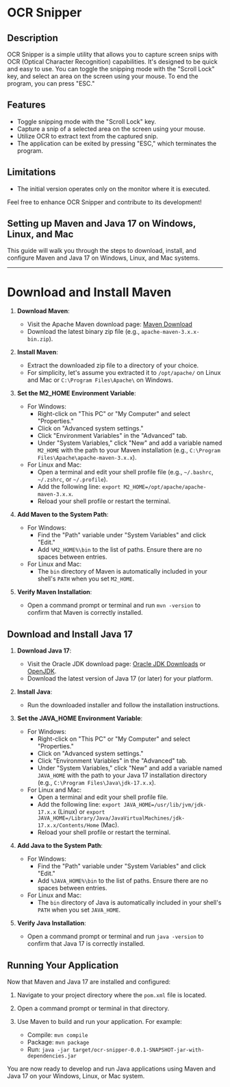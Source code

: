 # OCR Snipper

## Description
OCR Snipper is a simple utility that allows you to capture screen snips with OCR (Optical Character Recognition) capabilities. It's designed to be quick and easy to use. You can toggle the snipping mode with the "Scroll Lock" key, and select an area on the screen using your mouse. To end the program, you can press "ESC."

## Features
- Toggle snipping mode with the "Scroll Lock" key.
- Capture a snip of a selected area on the screen using your mouse.
- Utilize OCR to extract text from the captured snip.
- The application can be exited by pressing "ESC," which terminates the program.

## Limitations
- The initial version operates only on the monitor where it is executed.

Feel free to enhance OCR Snipper and contribute to its development!

## Setting up Maven and Java 17 on Windows, Linux, and Mac

This guide will walk you through the steps to download, install, and configure Maven and Java 17 on Windows, Linux, and Mac systems.
___

# Download and Install Maven

1. **Download Maven**:
    - Visit the Apache Maven download page: [Maven Download](https://maven.apache.org/download.cgi)
    - Download the latest binary zip file (e.g., `apache-maven-3.x.x-bin.zip`).

2. **Install Maven**:
    - Extract the downloaded zip file to a directory of your choice.
    - For simplicity, let's assume you extracted it to `/opt/apache/` on Linux and Mac or `C:\Program Files\Apache\` on Windows.

3. **Set the M2_HOME Environment Variable**:
    - For Windows:
        - Right-click on "This PC" or "My Computer" and select "Properties."
        - Click on "Advanced system settings."
        - Click "Environment Variables" in the "Advanced" tab.
        - Under "System Variables," click "New" and add a variable named `M2_HOME` with the path to your Maven installation (e.g., `C:\Program Files\Apache\apache-maven-3.x.x`).
    - For Linux and Mac:
        - Open a terminal and edit your shell profile file (e.g., `~/.bashrc`, `~/.zshrc`, or `~/.profile`).
        - Add the following line: `export M2_HOME=/opt/apache/apache-maven-3.x.x`.
        - Reload your shell profile or restart the terminal.

4. **Add Maven to the System Path**:
    - For Windows:
        - Find the "Path" variable under "System Variables" and click "Edit."
        - Add `%M2_HOME%\bin` to the list of paths. Ensure there are no spaces between entries.
    - For Linux and Mac:
        - The `bin` directory of Maven is automatically included in your shell's `PATH` when you set `M2_HOME`.

5. **Verify Maven Installation**:
    - Open a command prompt or terminal and run `mvn -version` to confirm that Maven is correctly installed.

## Download and Install Java 17

1. **Download Java 17**:
    - Visit the Oracle JDK download page: [Oracle JDK Downloads](https://www.oracle.com/java/technologies/javase-downloads.html) or [OpenJDK](https://jdk.java.net/).
    - Download the latest version of Java 17 (or later) for your platform.

2. **Install Java**:
    - Run the downloaded installer and follow the installation instructions.

3. **Set the JAVA_HOME Environment Variable**:
    - For Windows:
        - Right-click on "This PC" or "My Computer" and select "Properties."
        - Click on "Advanced system settings."
        - Click "Environment Variables" in the "Advanced" tab.
        - Under "System Variables," click "New" and add a variable named `JAVA_HOME` with the path to your Java 17 installation directory (e.g., `C:\Program Files\Java\jdk-17.x.x`).
    - For Linux and Mac:
        - Open a terminal and edit your shell profile file.
        - Add the following line: `export JAVA_HOME=/usr/lib/jvm/jdk-17.x.x` (Linux) or `export JAVA_HOME=/Library/Java/JavaVirtualMachines/jdk-17.x.x/Contents/Home` (Mac).
        - Reload your shell profile or restart the terminal.

4. **Add Java to the System Path**:
    - For Windows:
        - Find the "Path" variable under "System Variables" and click "Edit."
        - Add `%JAVA_HOME%\bin` to the list of paths. Ensure there are no spaces between entries.
    - For Linux and Mac:
        - The `bin` directory of Java is automatically included in your shell's `PATH` when you set `JAVA_HOME`.

5. **Verify Java Installation**:
    - Open a command prompt or terminal and run `java -version` to confirm that Java 17 is correctly installed.

## Running Your Application

Now that Maven and Java 17 are installed and configured:

1. Navigate to your project directory where the `pom.xml` file is located.

2. Open a command prompt or terminal in that directory.

3. Use Maven to build and run your application. For example:
    - Compile: `mvn compile`
    - Package: `mvn package`
    - Run: `java -jar target/ocr-snipper-0.0.1-SNAPSHOT-jar-with-dependencies.jar`

You are now ready to develop and run Java applications using Maven and Java 17 on your Windows, Linux, or Mac system.
